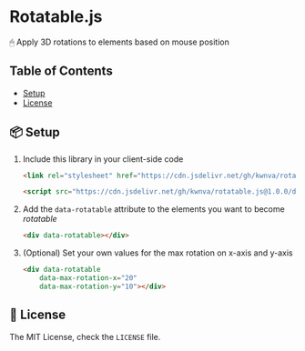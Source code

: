 # Rotatable.js
🖱 Apply 3D rotations to elements based on mouse position

## Table of Contents

* [Setup](#-setup)
* [License](#-license)

## 📦 Setup

1. Include this library in your client-side code

    ```html
    <link rel="stylesheet" href="https://cdn.jsdelivr.net/gh/kwnva/rotatable.js@1.0.0/dist/rotatable.min.css">
    ```

    ```html
    <script src="https://cdn.jsdelivr.net/gh/kwnva/rotatable.js@1.0.0/dist/rotatable.min.js"></script>
    ```

2. Add the `data-rotatable` attribute to the elements you want to become _rotatable_

    ```html
    <div data-rotatable></div>
    ```

3. (Optional) Set your own values for the max rotation on x-axis and y-axis

    ```html
    <div data-rotatable
        data-max-rotation-x="20"
        data-max-rotation-y="10"></div>
    ```

## 📖 License

The MIT License, check the `LICENSE` file.
